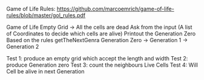 Game of Life Rules: 
https://github.com/marcoemrich/game-of-life-rules/blob/master/gol_rules.pdf

Game of Life 
Empty Grid -> All the cells are dead 
Ask from the input (A list of Coordinates to decide which cells are alive) 
Printout the Generation Zero 
Based on the rules 
getTheNextGenra
Generation Zero -> Generation 1 -> Generation 2

Test 1: produce an empty grid which accept the length and width 
Test 2: produce Generation zero 
Test 3: count the neighbours Live Cells 
Test 4: Will Cell be alive in next Generation